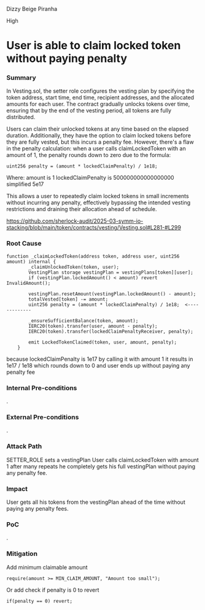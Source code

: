 Dizzy Beige Piranha

High

# User is able to claim locked token without paying penalty

### Summary

In Vesting.sol, the setter role configures the vesting plan by specifying the token address, start time, end time, recipient addresses, and the allocated amounts for each user. The contract gradually unlocks tokens over time, ensuring that by the end of the vesting period, all tokens are fully distributed.

Users can claim their unlocked tokens at any time based on the elapsed duration. Additionally, they have the option to claim locked tokens before they are fully vested, but this incurs a penalty fee. However, there's a flaw in the penalty calculation: when a user calls claimLockedToken with an amount of 1, the penalty rounds down to zero due to the formula:

```solidity
uint256 penalty = (amount * lockedClaimPenalty) / 1e18;
```

Where:
amount is 1
lockedClaimPenalty is 500000000000000000   simplified  5e17

This allows a user to repeatedly claim locked tokens in small increments without incurring any penalty, effectively bypassing the intended vesting restrictions and draining their allocation ahead of schedule.

https://github.com/sherlock-audit/2025-03-symm-io-stacking/blob/main/token/contracts/vesting/Vesting.sol#L281-#L299


### Root Cause

```solidity
function _claimLockedToken(address token, address user, uint256 amount) internal {
		_claimUnlockedToken(token, user);
		VestingPlan storage vestingPlan = vestingPlans[token][user];
		if (vestingPlan.lockedAmount() < amount) revert InvalidAmount();

		vestingPlan.resetAmount(vestingPlan.lockedAmount() - amount);
		totalVested[token] -= amount;
		uint256 penalty = (amount * lockedClaimPenalty) / 1e18;  <-------------

		_ensureSufficientBalance(token, amount);
		IERC20(token).transfer(user, amount - penalty);
		IERC20(token).transfer(lockedClaimPenaltyReceiver, penalty);
		
		emit LockedTokenClaimed(token, user, amount, penalty);
	}
```

because lockedClaimPenalty is 1e17  by calling it with amount 1    it results in 1e17 / 1e18 which rounds down to 0
and user ends up without paying any penalty fee

### Internal Pre-conditions

.

### External Pre-conditions

.

### Attack Path

SETTER_ROLE sets a vestingPlan
User calls  claimLockedToken with amount 1
after many repeats he completely gets his full vestingPlan without paying any penalty fee.

### Impact

User gets all his tokens from the vestingPlan ahead of the time without paying any penalty fees.

### PoC

.

### Mitigation

Add minimum claimable amount

```solidity
require(amount >= MIN_CLAIM_AMOUNT, "Amount too small");
```

Or add check if penalty is 0 to revert

```solidity
if(penalty == 0) revert;
```